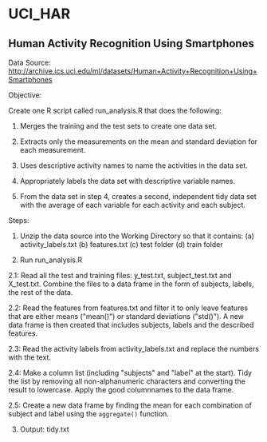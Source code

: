 UCI_HAR
=======

Human Activity Recognition Using Smartphones
------------------------------------------------
Data Source: http://archive.ics.uci.edu/ml/datasets/Human+Activity+Recognition+Using+Smartphones

Objective:

Create one R script called run_analysis.R that does the following:

1. Merges the training and the test sets to create one data set.

2. Extracts only the measurements on the mean and standard deviation for each measurement. 

3. Uses descriptive activity names to name the activities in the data set.

4. Appropriately labels the data set with descriptive variable names. 

5. From the data set in step 4, creates a second, independent tidy data set with the average of each variable for each activity and each subject.

Steps:

1. Unzip the data source into the Working Directory so that it contains:
  (a) activity_labels.txt
  (b) features.txt
  (c) test folder
  (d) train folder
  
2. Run run_analysis.R

  2.1:
    Read all the test and training files: y\_test.txt, subject\_test.txt and X_test.txt.
    Combine the files to a data frame in the form of subjects, labels, the rest of the data.

  2.2:
    Read the features from features.txt and filter it to only leave features that are either means ("mean()") or standard deviations ("std()").
    A new data frame is then created that includes subjects, labels and the described features.

  2.3:
    Read the activity labels from activity_labels.txt and replace the numbers with the text.

  2.4:
    Make a column list (including "subjects" and "label" at the start).
    Tidy the list by removing all non-alphanumeric characters and converting the result to lowercase.
    Apply the good columnnames to the data frame.
  
  2.5:
    Create a new data frame by finding the mean for each combination of subject and label using the `aggregate()` function.
  
3. Output: tidy.txt
